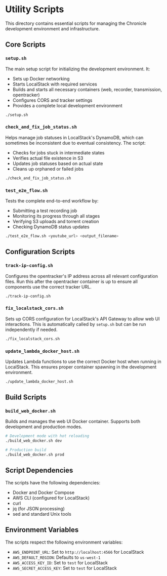 # Utility Scripts

This directory contains essential scripts for managing the Chronicle development environment and infrastructure.

## Core Scripts

### `setup.sh`
The main setup script for initializing the development environment. It:
- Sets up Docker networking
- Starts LocalStack with required services
- Builds and starts all necessary containers (web, recorder, transmission, opentracker)
- Configures CORS and tracker settings
- Provides a complete local development environment

```bash
./setup.sh
```

### `check_and_fix_job_status.sh`
Helps manage job statuses in LocalStack's DynamoDB, which can sometimes be inconsistent due to eventual consistency. The script:
- Checks for jobs stuck in intermediate states
- Verifies actual file existence in S3
- Updates job statuses based on actual state
- Cleans up orphaned or failed jobs

```bash
./check_and_fix_job_status.sh
```

### `test_e2e_flow.sh`
Tests the complete end-to-end workflow by:
- Submitting a test recording job
- Monitoring its progress through all stages
- Verifying S3 uploads and torrent creation
- Checking DynamoDB status updates

```bash
./test_e2e_flow.sh <youtube_url> <output_filename>
```

## Configuration Scripts

### `track-ip-config.sh`
Configures the opentracker's IP address across all relevant configuration files. Run this after the opentracker container is up to ensure all components use the correct tracker URL.

```bash
./track-ip-config.sh
```

### `fix_localstack_cors.sh`
Sets up CORS configuration for LocalStack's API Gateway to allow web UI interactions. This is automatically called by `setup.sh` but can be run independently if needed.

```bash
./fix_localstack_cors.sh
```

### `update_lambda_docker_host.sh`
Updates Lambda functions to use the correct Docker host when running in LocalStack. This ensures proper container spawning in the development environment.

```bash
./update_lambda_docker_host.sh
```

## Build Scripts

### `build_web_docker.sh`
Builds and manages the web UI Docker container. Supports both development and production modes.

```bash
# Development mode with hot reloading
./build_web_docker.sh dev

# Production build
./build_web_docker.sh prod
```

## Script Dependencies

The scripts have the following dependencies:
- Docker and Docker Compose
- AWS CLI (configured for LocalStack)
- curl
- jq (for JSON processing)
- sed and standard Unix tools

## Environment Variables

The scripts respect the following environment variables:
- `AWS_ENDPOINT_URL`: Set to `http://localhost:4566` for LocalStack
- `AWS_DEFAULT_REGION`: Defaults to `us-west-1`
- `AWS_ACCESS_KEY_ID`: Set to `test` for LocalStack
- `AWS_SECRET_ACCESS_KEY`: Set to `test` for LocalStack 